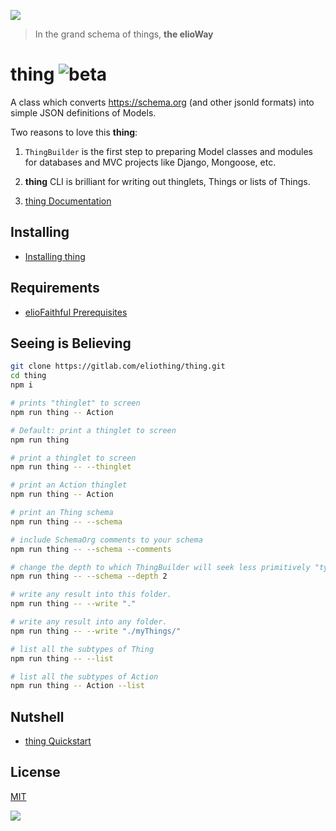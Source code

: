 ![](https://elioway.gitlab.io/eliothing/thing/elio-thing-Thing-logo.png)

> In the grand schema of things, **the elioWay**

# thing ![beta](https://elioway.gitlab.io/eliosin/icon/devops/beta/favicon.ico "beta")

A class which converts <https://schema.org> (and other jsonld formats) into simple JSON definitions of Models.

Two reasons to love this **thing**:

1. `ThingBuilder` is the first step to preparing Model classes and modules for databases and MVC projects like Django, Mongoose, etc.

2. **thing** CLI is brilliant for writing out thinglets, Things or lists of Things.

3. [thing Documentation](https://elioway.gitlab.io/eliothing/thing/)

## Installing

- [Installing thing](https://elioway.gitlab.io/eliothing/thing/installing.html)

## Requirements

- [elioFaithful Prerequisites](https://elioway.gitlab.io/eliothing/installing.html)

## Seeing is Believing

```bash
git clone https://gitlab.com/eliothing/thing.git
cd thing
npm i

# prints "thinglet" to screen
npm run thing -- Action

# Default: print a thinglet to screen
npm run thing

# print a thinglet to screen
npm run thing -- --thinglet

# print an Action thinglet
npm run thing -- Action

# print an Thing schema
npm run thing -- --schema

# include SchemaOrg comments to your schema
npm run thing -- --schema --comments

# change the depth to which ThingBuilder will seek less primitively "typed" properties and relationships.
npm run thing -- --schema --depth 2

# write any result into this folder.
npm run thing -- --write "."

# write any result into any folder.
npm run thing -- --write "./myThings/"

# list all the subtypes of Thing
npm run thing -- --list

# list all the subtypes of Action
npm run thing -- Action --list
```

## Nutshell

- [thing Quickstart](https://elioway.gitlab.io/eliothing/thing/quickstart.html)

## License

[MIT](license)

![](https://elioway.gitlab.io/eliothing/thing/apple-touch-icon.png)
